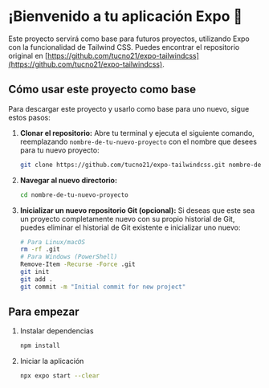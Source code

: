 # ¡Bienvenido a tu aplicación Expo 👋

Este proyecto servirá como base para futuros proyectos, utilizando Expo con la funcionalidad de Tailwind CSS. Puedes encontrar el repositorio original en [https://github.com/tucno21/expo-tailwindcss](https://github.com/tucno21/expo-tailwindcss).

## Cómo usar este proyecto como base

Para descargar este proyecto y usarlo como base para uno nuevo, sigue estos pasos:

1.  **Clonar el repositorio:**
    Abre tu terminal y ejecuta el siguiente comando, reemplazando `nombre-de-tu-nuevo-proyecto` con el nombre que desees para tu nuevo proyecto:

    ```bash
    git clone https://github.com/tucno21/expo-tailwindcss.git nombre-de-tu-nuevo-proyecto
    ```

2.  **Navegar al nuevo directorio:**

    ```bash
    cd nombre-de-tu-nuevo-proyecto
    ```

3.  **Inicializar un nuevo repositorio Git (opcional):**
    Si deseas que este sea un proyecto completamente nuevo con su propio historial de Git, puedes eliminar el historial de Git existente e inicializar uno nuevo:

    ```bash
    # Para Linux/macOS
    rm -rf .git
    # Para Windows (PowerShell)
    Remove-Item -Recurse -Force .git
    git init
    git add .
    git commit -m "Initial commit for new project"
    ```

## Para empezar

1. Instalar dependencias

   ```bash
   npm install
   ```

2. Iniciar la aplicación

   ```bash
   npx expo start --clear
   ```

